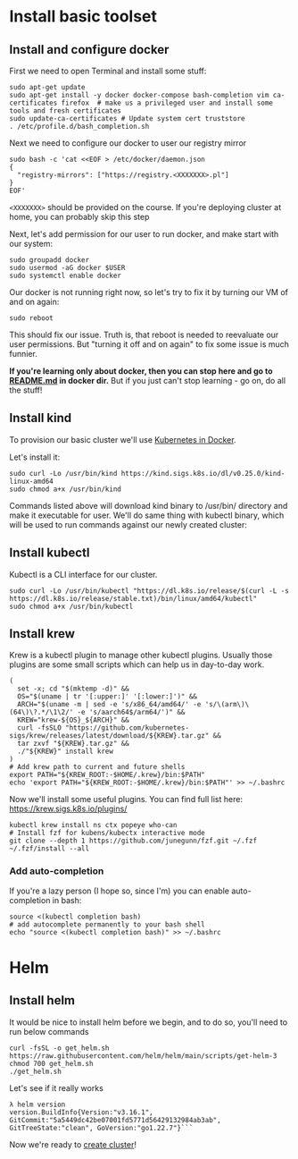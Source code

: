 # Install basic toolset

## Install and configure docker

First we need to open Terminal and install some stuff:

```shell
sudo apt-get update
sudo apt-get install -y docker docker-compose bash-completion vim ca-certificates firefox  # make us a privileged user and install some tools and fresh certificates
sudo update-ca-certificates # Update system cert truststore
. /etc/profile.d/bash_completion.sh
```

Next we need to configure our docker to user our registry mirror

```shell
sudo bash -c 'cat <<EOF > /etc/docker/daemon.json
{
  "registry-mirrors": ["https://registry.<XXXXXXX>.pl"]
}
EOF'
```

`<XXXXXXX>` should be provided on the course. If you're deploying cluster at home, you can probably skip this step

Next, let's add permission for our user to run docker, and make start with our system:
```shell
sudo groupadd docker
sudo usermod -aG docker $USER
sudo systemctl enable docker
```

Our docker is not running right now, so let's try to fix it by turning our VM of and on again:
```shell
sudo reboot
```

This should fix our issue. Truth is, that reboot is needed to reevaluate our user permissions. But "turning it off and on again" to fix some issue is much funnier. 

**If you're learning only about docker, then you can stop here and go to [README.md](docker/README.md) in docker dir.** But if you just can't stop learning - go on, do all the stuff!

## Install kind

To provision our basic cluster we'll use [Kubernetes in Docker](https://kind.sigs.k8s.io/).

Let's install it:
```shell
sudo curl -Lo /usr/bin/kind https://kind.sigs.k8s.io/dl/v0.25.0/kind-linux-amd64
sudo chmod a+x /usr/bin/kind
```
Commands listed above will download kind binary to /usr/bin/ directory and make it executable for user. We'll do same thing with kubectl binary, which will be used to run commands against our newly created cluster:

## Install kubectl
Kubectl is a CLI interface for our cluster.

```shell
sudo curl -Lo /usr/bin/kubectl "https://dl.k8s.io/release/$(curl -L -s https://dl.k8s.io/release/stable.txt)/bin/linux/amd64/kubectl"
sudo chmod a+x /usr/bin/kubectl
```

## Install krew
Krew is a kubectl plugin to manage other kubectl plugins. Usually those plugins are some small scripts which can help us in day-to-day work.
```shell
(
  set -x; cd "$(mktemp -d)" &&
  OS="$(uname | tr '[:upper:]' '[:lower:]')" &&
  ARCH="$(uname -m | sed -e 's/x86_64/amd64/' -e 's/\(arm\)\(64\)\?.*/\1\2/' -e 's/aarch64$/arm64/')" &&
  KREW="krew-${OS}_${ARCH}" &&
  curl -fsSLO "https://github.com/kubernetes-sigs/krew/releases/latest/download/${KREW}.tar.gz" &&
  tar zxvf "${KREW}.tar.gz" &&
  ./"${KREW}" install krew
)
# Add krew path to current and future shells
export PATH="${KREW_ROOT:-$HOME/.krew}/bin:$PATH"
echo 'export PATH="${KREW_ROOT:-$HOME/.krew}/bin:$PATH"' >> ~/.bashrc
```

Now we'll install some useful plugins. You can find full list here: https://krew.sigs.k8s.io/plugins/ 
```shell
kubectl krew install ns ctx popeye who-can
# Install fzf for kubens/kubectx interactive mode
git clone --depth 1 https://github.com/junegunn/fzf.git ~/.fzf
~/.fzf/install --all
```
### Add auto-completion

If you're a lazy person (I hope so, since I'm) you can enable auto-completion in bash:
```shell
source <(kubectl completion bash) 
# add autocomplete permanently to your bash shell
echo "source <(kubectl completion bash)" >> ~/.bashrc
```

# Helm

## Install helm

It would be nice to install helm before we begin, and to do so, you'll need to run below commands
```shell
curl -fsSL -o get_helm.sh https://raw.githubusercontent.com/helm/helm/main/scripts/get-helm-3
chmod 700 get_helm.sh
./get_helm.sh
```

Let's see if it really works
```shell
λ helm version
version.BuildInfo{Version:"v3.16.1", GitCommit:"5a5449dc42be07001fd5771d56429132984ab3ab", GitTreeState:"clean", GoVersion:"go1.22.7"}```
```

Now we're ready to [create cluster](DEPLOY_CLUSTER.md)!